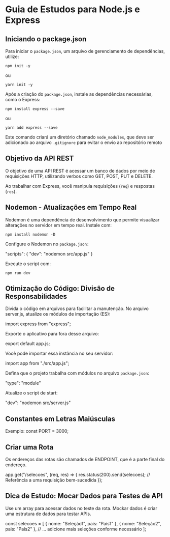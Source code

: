 # Guia de Estudos para Node.js e Express

## Iniciando o package.json

Para iniciar o `package.json`, um arquivo de gerenciamento de dependências, utilize:

```
npm init -y
```

ou

```
yarn init -y
```

Após a criação do `package.json`, instale as dependências necessárias, como o Express:

```
npm install express --save
```

ou

```
yarn add express --save
```

Este comando criará um diretório chamado `node_modules`, que deve ser adicionado ao arquivo `.gitignore` para evitar o envio ao repositório remoto

## Objetivo da API REST

O objetivo de uma API REST é acessar um banco de dados por meio de requisições HTTP, utilizando verbos como GET, POST, PUT e DELETE.

Ao trabalhar com Express, você manipula requisições (`req`) e respostas (`res`).

## Nodemon - Atualizações em Tempo Real

Nodemon é uma dependência de desenvolvimento que permite visualizar alterações no servidor em tempo real. Instale com:

```
npm install nodemon -D
```

Configure o Nodemon no `package.json:`

"scripts": {
"dev": "nodemon src/app.js"
}

Execute o script com:

```
npm run dev
```

## Otimização do Código: Divisão de Responsabilidades

Divida o código em arquivos para facilitar a manutenção. No arquivo server.js, atualize os módulos de importação (ES):

import express from "express";

Exporte o aplicativo para fora desse arquivo:

export default app.js;

Você pode importar essa instância no seu servidor:

import app from "./src/app.js";

Defina que o projeto trabalha com módulos no arquivo `package.json`:

"type": "module"

Atualize o script de start:

"dev": "nodemon src/server.js"

## Constantes em Letras Maiúsculas

Exemplo: const PORT = 3000;

## Criar uma Rota

Os endereços das rotas são chamados de ENDPOINT, que é a parte final do endereço.

app.get("/selecoes", (req, res) => {
res.status(200).send(selecoes); // Referência a uma requisição bem-sucedida
});

## Dica de Estudo: Mocar Dados para Testes de API

Use um array para acessar dados no teste da rota. Mockar dados é criar uma estrutura de dados para testar APIs.

const selecoes = [
{ nome: "Seleção1", pais: "País1" },
{ nome: "Seleção2", pais: "País2" },
// ... adicione mais seleções conforme necessário
];
